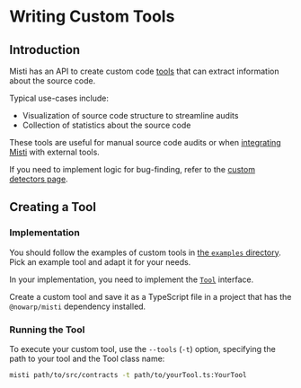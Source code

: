 # Writing Custom Tools

## Introduction

Misti has an API to create custom code [tools](../tools.md) that can extract information about the source code.

Typical use-cases include:
- Visualization of source code structure to streamline audits
- Collection of statistics about the source code

These tools are useful for manual source code audits or when [integrating Misti](./integrating-misti.md) with external tools.

If you need to implement logic for bug-finding, refer to the [custom detectors page](./custom-detector.md).

## Creating a Tool

### Implementation

You should follow the examples of custom tools in [the `examples` directory](https://github.com/nowarp/misti/tree/master/examples). Pick an example tool and adapt it for your needs.

In your implementation, you need to implement the [`Tool`](https://nowarp.io/api/misti/classes/tools_tool.Tool.html) interface.

Create a custom tool and save it as a TypeScript file in a project that has the `@nowarp/misti` dependency installed.

### Running the Tool

To execute your custom tool, use the `--tools` (`-t`) option, specifying the path to your tool and the Tool class name:
```bash
misti path/to/src/contracts -t path/to/yourTool.ts:YourTool
```
